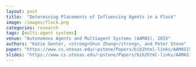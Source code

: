 ```yaml
---
layout: post
title:  "Determining Placements of Influencing Agents in a Flock"
image: /images/flock.png
categories: research
tags: [multi-agent systems]
venue: "Autonomous Agents and Multiagent Systems (AAMAS), 2015"
authors: "Katie Genter, <strong>Shun Zhang</strong>, and Peter Stone"
paper: "https://www.cs.utexas.edu/~pstone/Papers/bib2html-links/AAMAS15-katie-flocking.pdf"
slides: "https://www.cs.utexas.edu/~pstone/Papers/bib2html-links/AAMAS15-katie-flocking.slides.pdf"
---
```

